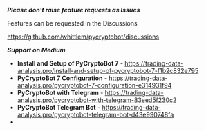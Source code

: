 ***Please don't raise feature requests as Issues***

Features can be requested in the Discussions

https://github.com/whittlem/pycryptobot/discussions

***Support on Medium***

- **Install and Setup of PyCryptoBot 7** - https://trading-data-analysis.pro/install-and-setup-of-pycryptobot-7-f1b2c832e795
- **PyCryptoBot 7 Configuration** - https://trading-data-analysis.pro/pycryptobot-7-configuration-e314931f94
- **PyCryptoBot with Telegram** - https://trading-data-analysis.pro/pycryptobot-with-telegram-83eed5f230c2
- **PyCryptoBot Telegram Bot** - https://trading-data-analysis.pro/pycryptobot-telegram-bot-d43e990748fa
- 
